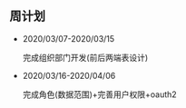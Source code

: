 
## 周计划
 * 2020/03/07-2020/03/15
 
    完成组织部门开发(前后两端表设计)
    
 * 2020/03/16-2020/04/06
  
    完成角色(数据范围)+完善用户权限+oauth2
